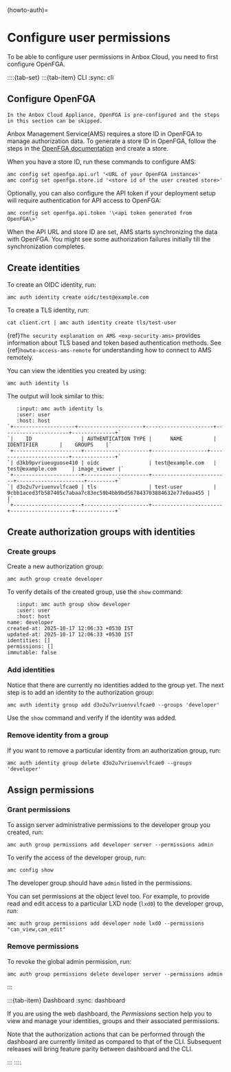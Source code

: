 (howto-auth)=
# Configure user permissions

To be able to configure user permissions in Anbox Cloud, you need to first configure OpenFGA.

::::{tab-set}
:::{tab-item} CLI
:sync: cli

## Configure OpenFGA

```{important}
In the Anbox Cloud Appliance, OpenFGA is pre-configured and the steps in this section can be skipped.
```
Anbox Management Service(AMS) requires a store ID in OpenFGA to manage authorization data. To generate a store ID in OpenFGA, follow the steps in the [OpenFGA documentation](https://openfga.dev/docs/getting-started/create-store) and create a store. 

When you have a store ID, run these commands to configure AMS:

```
amc config set openfga.api.url '<URL of your OpenFGA instance>'
amc config set openfga.store.id '<store id of the user created store>'
```

Optionally, you can also configure the API token if your deployment setup will require authentication for API access to OpenFGA:

    amc config set openfga.api.token '\<api token generated from OpenFGA\>'

When the API URL and store ID are set, AMS starts synchronizing the data with OpenFGA. You might see some authorization failures initially till the synchronization completes.

## Create identities

To create an OIDC identity, run:

    amc auth identity create oidc/test@example.com

To create a TLS identity, run:

    cat client.crt | amc auth identity create tls/test-user

{ref}`The security explanation on AMS <exp-security-ams>` provides information about TLS based and token based authentication methods. See {ref}`howto-access-ams-remote` for understanding how to connect to AMS remotely.

You can view the identities you created by using:  

    amc auth identity ls

The output will look similar to this:
```{terminal}
   :input: amc auth identity ls
   :user: user
   :host: host
`+--------------------+---------------------+----------------------+----------------------+--------------+`
`|    ID                | AUTHENTICATION TYPE |      NAME          |     IDENTIFIER       |    GROUPS    |`
`+----------------------+---------------------+------------------+------------------------+--------------+`
`| d3kb9pvriueuguose410 | oidc                | test@example.com   | test@example.com     | image_viewer |`
`+----------------------+---------------------+-------------------------+----------------------+---------+`
`| d3o2u7vriuenvvlfcae0 | tls                 | test-user          | 9cbb1aced3fb587405c7abaa7c83ec59b4bb9bd567843703884632e77e0aa455 |   |`
`+----------------------+---------------------+-----------------------+--------------------+-------------+`
```

## Create authorization groups with identities

### Create groups

Create a new authorization group:

    amc auth group create developer

To verify details of the created group, use the `show` command:

```{terminal}
   :input: amc auth group show developer
   :user: user
   :host: host
name: developer
created-at: 2025-10-17 12:06:33 +0530 IST
updated-at: 2025-10-17 12:06:33 +0530 IST
identities: []
permissions: []
immutable: false
```

### Add identities

Notice that there are currently no identities added to the group yet. The next step is to add an identity to the authorization group:

    amc auth identity group add d3o2u7vriuenvvlfcae0 --groups 'developer'

Use the `show` command and verify if the identity was added.

### Remove identity from a group

If you want to remove a particular identity from an authorization group, run:

    amc auth identity group delete d3o2u7vriuenvvlfcae0 --groups 'developer'

## Assign permissions

### Grant permissions

To assign server administrative permissions to the developer group you created, run:

    amc auth group permissions add developer server --permissions admin

To verify the access of the developer group, run:

    amc config show  

The developer group should have `admin` listed in the permissions.

You can set permissions at the object level too. For example, to provide read and edit access to a particular LXD node (`lxd0`) to the developer group, run:

    amc auth group permissions add developer node lxd0 --permissions "can_view,can_edit"

### Remove permissions

To revoke the global admin permission, run:

    amc auth group permissions delete developer server --permissions admin
:::

:::{tab-item} Dashboard
:sync: dashboard

If you are using the web dashboard, the *Permissions* section help you to view and manage your identities, groups and their associated permissions.

Note that the authorization actions that can be performed through the dashboard are currently limited as compared to that of the CLI. Subsequent releases will bring feature parity between dashboard and the CLI.

:::
::::
